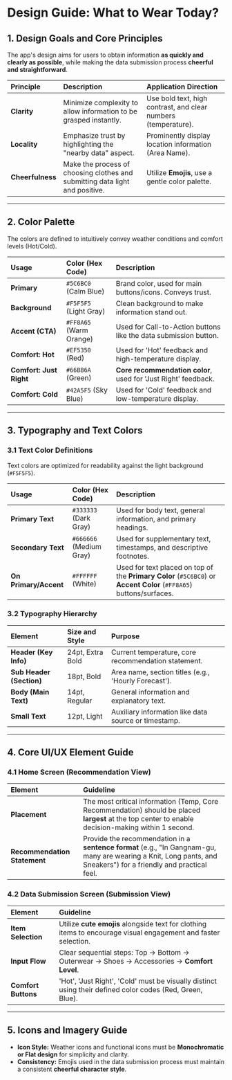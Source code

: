 # Design Guide: What to Wear Today?

## 1. Design Goals and Core Principles

The app's design aims for users to obtain information **as quickly and clearly as possible**, while making the data submission process **cheerful and straightforward**.

| Principle        | Description                                                                  | Application Direction                                          |
| :--------------- | :--------------------------------------------------------------------------- | :------------------------------------------------------------- |
| **Clarity**      | Minimize complexity to allow information to be grasped instantly.            | Use bold text, high contrast, and clear numbers (temperature). |
| **Locality**     | Emphasize trust by highlighting the "nearby data" aspect.                    | Prominently display location information (Area Name).          |
| **Cheerfulness** | Make the process of choosing clothes and submitting data light and positive. | Utilize **Emojis**, use a gentle color palette.                |

---

## 2. Color Palette

The colors are defined to intuitively convey weather conditions and comfort levels (Hot/Cold).

| Usage                   | Color (Hex Code)        | Description                                                      |
| :---------------------- | :---------------------- | :--------------------------------------------------------------- |
| **Primary**             | `#5C6BC0` (Calm Blue)   | Brand color, used for main buttons/icons. Conveys trust.         |
| **Background**          | `#F5F5F5` (Light Gray)  | Clean background to make information stand out.                  |
| **Accent (CTA)**        | `#FF8A65` (Warm Orange) | Used for Call-to-Action buttons like the data submission button. |
| **Comfort: Hot**        | `#EF5350` (Red)         | Used for 'Hot' feedback and high-temperature display.            |
| **Comfort: Just Right** | `#66BB6A` (Green)       | **Core recommendation color**, used for 'Just Right' feedback.   |
| **Comfort: Cold**       | `#42A5F5` (Sky Blue)    | Used for 'Cold' feedback and low-temperature display.            |

---

## 3. Typography and Text Colors

### 3.1 Text Color Definitions

Text colors are optimized for readability against the light background (`#F5F5F5`).

| Usage                 | Color (Hex Code)        | Description                                                                                                        |
| :-------------------- | :---------------------- | :----------------------------------------------------------------------------------------------------------------- |
| **Primary Text**      | `#333333` (Dark Gray)   | Used for body text, general information, and primary headings.                                                     |
| **Secondary Text**    | `#666666` (Medium Gray) | Used for supplementary text, timestamps, and descriptive footnotes.                                                |
| **On Primary/Accent** | `#FFFFFF` (White)       | Used for text placed on top of the **Primary Color** (`#5C6BC0`) or **Accent Color** (`#FF8A65`) buttons/surfaces. |

### 3.2 Typography Hierarchy

| Element                  | Size and Style   | Purpose                                              |
| :----------------------- | :--------------- | :--------------------------------------------------- |
| **Header (Key Info)**    | 24pt, Extra Bold | Current temperature, core recommendation statement.  |
| **Sub Header (Section)** | 18pt, Bold       | Area name, section titles (e.g., 'Hourly Forecast'). |
| **Body (Main Text)**     | 14pt, Regular    | General information and explanatory text.            |
| **Small Text**           | 12pt, Light      | Auxiliary information like data source or timestamp. |

---

## 4. Core UI/UX Element Guide

### 4.1 Home Screen (Recommendation View)

| Element                      | Guideline                                                                                                                                                         |
| :--------------------------- | :---------------------------------------------------------------------------------------------------------------------------------------------------------------- |
| **Placement**                | The most critical information (Temp, Core Recommendation) should be placed **largest** at the top center to enable decision-making within 1 second.               |
| **Recommendation Statement** | Provide the recommendation in a **sentence format** (e.g., "In Gangnam-gu, many are wearing a Knit, Long pants, and Sneakers") for a friendly and practical feel. |

### 4.2 Data Submission Screen (Submission View)

| Element             | Guideline                                                                                                                                               |
| :------------------ | :------------------------------------------------------------------------------------------------------------------------------------------------------ |
| **Item Selection**  | Utilize **cute emojis** alongside text for clothing items to encourage visual engagement and faster selection.                                          |
| **Input Flow**      | Clear sequential steps: Top $\rightarrow$ Bottom $\rightarrow$ Outerwear $\rightarrow$ Shoes $\rightarrow$ Accessories $\rightarrow$ **Comfort Level**. |
| **Comfort Buttons** | 'Hot', 'Just Right', 'Cold' must be visually distinct using their defined color codes (Red, Green, Blue).                                               |

---

## 5. Icons and Imagery Guide

- **Icon Style:** Weather icons and functional icons must be **Monochromatic or Flat design** for simplicity and clarity.
- **Consistency:** Emojis used in the data submission process must maintain a consistent **cheerful character style**.
